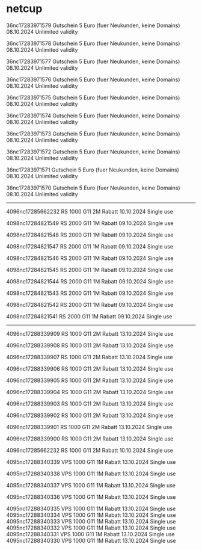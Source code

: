 # netcup

36nc17283971579	Gutschein 5 Euro (fuer Neukunden, keine Domains)	08.10.2024	Unlimited validity	

36nc17283971578	Gutschein 5 Euro (fuer Neukunden, keine Domains)	08.10.2024	Unlimited validity	

36nc17283971577	Gutschein 5 Euro (fuer Neukunden, keine Domains)	08.10.2024	Unlimited validity	

36nc17283971576	Gutschein 5 Euro (fuer Neukunden, keine Domains)	08.10.2024	Unlimited validity	

36nc17283971575	Gutschein 5 Euro (fuer Neukunden, keine Domains)	08.10.2024	Unlimited validity	

36nc17283971574	Gutschein 5 Euro (fuer Neukunden, keine Domains)	08.10.2024	Unlimited validity	

36nc17283971573	Gutschein 5 Euro (fuer Neukunden, keine Domains)	08.10.2024	Unlimited validity	

36nc17283971572	Gutschein 5 Euro (fuer Neukunden, keine Domains)	08.10.2024	Unlimited validity	

36nc17283971571	Gutschein 5 Euro (fuer Neukunden, keine Domains)	08.10.2024	Unlimited validity	

36nc17283971570	Gutschein 5 Euro (fuer Neukunden, keine Domains)	08.10.2024	Unlimited validity	

---------

4096nc17285662232	RS 1000 G11 2M Rabatt	10.10.2024	Single use	

4098nc17284821549	RS 2000 G11 1M Rabatt	09.10.2024	Single use	

4098nc17284821548	RS 2000 G11 1M Rabatt	09.10.2024	Single use	

4098nc17284821547	RS 2000 G11 1M Rabatt	09.10.2024	Single use	

4098nc17284821546	RS 2000 G11 1M Rabatt	09.10.2024	Single use	

4098nc17284821545	RS 2000 G11 1M Rabatt	09.10.2024	Single use	

4098nc17284821544	RS 2000 G11 1M Rabatt	09.10.2024	Single use	

4098nc17284821543	RS 2000 G11 1M Rabatt	09.10.2024	Single use	

4098nc17284821542	RS 2000 G11 1M Rabatt	09.10.2024	Single use	


4098nc17284821541	RS 2000 G11 1M Rabatt	09.10.2024	Single use	


--------

4096nc17288339909	RS 1000 G11 2M Rabatt	13.10.2024	Single use	

4096nc17288339908	RS 1000 G11 2M Rabatt	13.10.2024	Single use	

4096nc17288339907	RS 1000 G11 2M Rabatt	13.10.2024	Single use	

4096nc17288339906	RS 1000 G11 2M Rabatt	13.10.2024	Single use	

4096nc17288339905	RS 1000 G11 2M Rabatt	13.10.2024	Single use	

4096nc17288339904	RS 1000 G11 2M Rabatt	13.10.2024	Single use	

4096nc17288339903	RS 1000 G11 2M Rabatt	13.10.2024	Single use	

4096nc17288339902	RS 1000 G11 2M Rabatt	13.10.2024	Single use	

4096nc17288339901	RS 1000 G11 2M Rabatt	13.10.2024	Single use	

4096nc17288339900	RS 1000 G11 2M Rabatt	13.10.2024	Single use	

4096nc17285662232	RS 1000 G11 2M Rabatt	10.10.2024	Single use	

4095nc17288340339	VPS 1000 G11 1M Rabatt	13.10.2024	Single use	

4095nc17288340338	VPS 1000 G11 1M Rabatt	13.10.2024	Single use	

4095nc17288340337	VPS 1000 G11 1M Rabatt	13.10.2024	Single use	

4095nc17288340336	VPS 1000 G11 1M Rabatt	13.10.2024	Single use	

4095nc17288340335	VPS 1000 G11 1M Rabatt	13.10.2024	Single use	
4095nc17288340334	VPS 1000 G11 1M Rabatt	13.10.2024	Single use	
4095nc17288340333	VPS 1000 G11 1M Rabatt	13.10.2024	Single use	
4095nc17288340332	VPS 1000 G11 1M Rabatt	13.10.2024	Single use	
4095nc17288340331	VPS 1000 G11 1M Rabatt	13.10.2024	Single use	
4095nc17288340330	VPS 1000 G11 1M Rabatt	13.10.2024	Single use	
